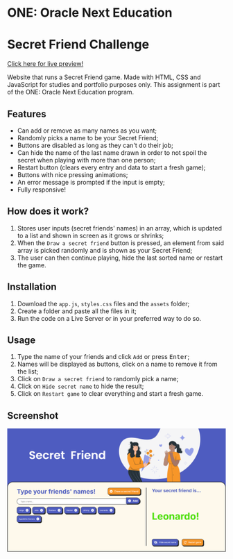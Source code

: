 # ONE: Oracle Next Education

# Secret Friend Challenge

[<ins>Click here for live preview!</ins>](https://gummms.github.io/challengeSecretFriend_en/)

Website that runs a Secret Friend game. Made with HTML, CSS and JavaScript for studies and portfolio purposes only. This assignment is part of the ONE: Oracle Next Education program.

## Features

- Can add or remove as many names as you want;
- Randomly picks a name to be your Secret Friend;
- Buttons are disabled as long as they can't do their job;
- Can hide the name of the last name drawn in order to not spoil the secret when playing with more than one person;
- Restart button (clears every entry and data to start a fresh game);
- Buttons with nice pressing animations;
- An error message is prompted if the input is empty;
- Fully responsive!

## How does it work?

1. Stores user inputs (secret friends' names) in an array, which is updated to a list and shown in screen as it grows or shrinks;
2. When the `Draw a secret friend` button is pressed, an element from said array is picked randomly and is shown as your Secret Friend;
3. The user can then continue playing, hide the last sorted name or restart the game.

## Installation

1. Download the `app.js`, `styles.css` files and the `assets` folder;
2. Create a folder and paste all the files in it;
3. Run the code on a Live Server or in your preferred way to do so.

## Usage

1. Type the name of your friends and click `Add` or press <kbd>Enter</kbd>;
2. Names will be displayed as buttons, click on a name to remove it from the list;
3. Click on `Draw a secret friend` to randomly pick a name;
4. Click on `Hide secret name` to hide the result;
5. Click on `Restart game` to clear everything and start a fresh game.

## Screenshot

![alt text](assets/screenshot.png)
